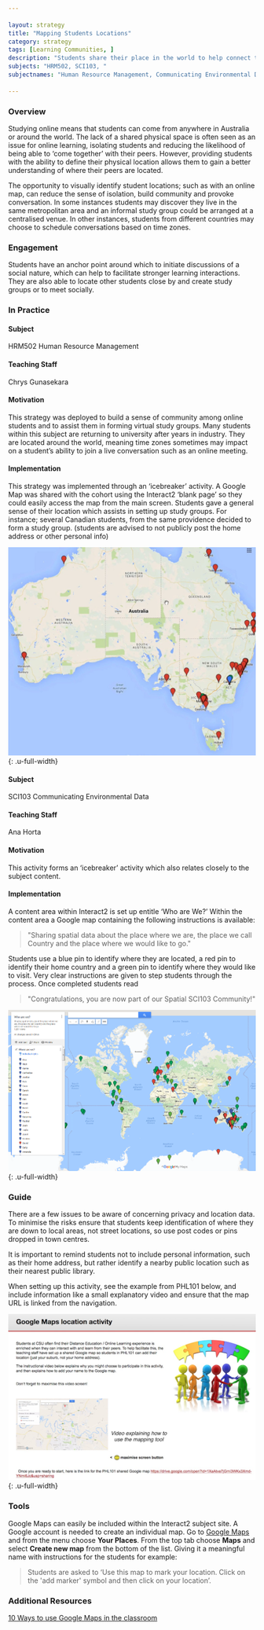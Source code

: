 ```yaml
---

layout: strategy
title: "Mapping Students Locations"
category: strategy
tags: [Learning Communities, ]
description: "Students share their place in the world to help connect to one another."
subjects: "HRM502, SCI103, "
subjectnames: "Human Resource Management, Communicating Environmental Data, "

---
```


### Overview

Studying online means that students can come from anywhere in Australia or around the world. The lack of a shared physical space is often seen as an issue for online learning, isolating students and reducing the likelihood of being able to ‘come together’ with their peers. However, providing students with the ability to define their physical location allows them to gain a better understanding of where their peers are located.

The opportunity to visually identify student locations; such as with an online map, can reduce the sense of isolation, build community and provoke conversation. In some instances students may discover they live in the same metropolitan area and an informal study group could be arranged at a centralised venue. In other instances, students from different countries may choose to schedule conversations based on time zones.

### Engagement

Students have an anchor point around which to initiate discussions of a social nature, which can help to facilitate stronger learning interactions. They are also able to locate other students close by and create study groups or to meet socially.

### In Practice
<div class="u-release practice" >

<div class="practice-item">
<div class="practice-content" markdown="1">

#### Subject

HRM502 Human Resource Management

#### Teaching Staff

Chrys Gunasekara

#### Motivation

This strategy was deployed to build a sense of community among online students and to assist them in forming virtual study groups. Many students within this subject are returning to university after years in industry. They are located around the world, meaning time zones sometimes may impact on a student’s ability to join a live conversation such as an online meeting.

#### Implementation

This strategy was implemented through an ‘icebreaker’ activity. A Google Map was shared with the cohort using the Interact2 ‘blank page’ so they could easily access the map from the main screen. Students gave a general sense of their location which assists in setting up study groups. For instance; several Canadian students, from the same providence decided to form a study group. (students are advised to not publicly post the home address or other personal info)

![Screenshot of subject's map](../images/practices/Mapping-Students-Locations-2.jpg){: .u-full-width}

</div>
</div>

<div class="practice-item">
<div class="practice-content" markdown="1">

#### Subject

SCI103 Communicating Environmental Data

#### Teaching Staff

Ana Horta

#### Motivation

This activity forms an ‘icebreaker’ activity which also relates closely to the subject content.

#### Implementation

A content area within Interact2 is set up entitle ‘Who are We?’ Within the content area a Google map containing the following instructions is available:

> "Sharing spatial data about the place where we are, the place we call Country and the place where we would like to go."

Students use a blue pin to identify where they are located, a red pin to identify their home country and a green pin to identify where they would like to visit. Very clear instructions are given to step students through the process. Once completed students read

>"Congratulations, you are now part of our Spatial SCI103 Community!"

![Screenshot of subject's map](../images/practices/Mapping-Students-Locations-1.png){: .u-full-width}

</div>
</div>
</div>

### Guide

There are a few issues to be aware of concerning privacy and location data. To minimise the risks ensure that students keep identification of where they are down to local areas, not street locations, so use post codes or pins dropped in town centres.

It is important to remind students not to include personal information, such as their home address, but rather identify a nearby public location such as their nearest public library.

When setting up this activity, see the example from PHL101 below, and include information like a small explanatory video and ensure that the map URL is linked from the navigation.

![Screenshot of PHL101's map](../images/practices/Mapping-Students-Locations-3.jpg){: .u-full-width}


### Tools

Google Maps can easily be included within the Interact2 subject site.
A Google account is needed to create an individual map. Go to [Google Maps](https://maps.google.com) and from the menu choose **Your Places**. From the top tab choose **Maps** and select **Create new map** from the bottom of the list. Giving it a meaningful name with instructions for the students for example:

>Students are asked to ‘Use this map to mark your location. Click on the 'add marker' symbol and then click on your location’.

### Additional Resources

<div class="apa-ref" markdown="1">

[10 Ways to use Google Maps in the classroom](http://www.thethinkingstick.com/10-ways-to-use-google-maps-in-the-classroom/)

</div>
